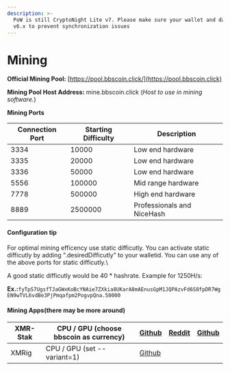 ```yaml
---
description: >-
  PoW is still CryptoNight Lite v7. Please make sure your wallet and daemon are
  v6.x to prevent synchronization issues
---
```


# Mining

**Official Mining Pool:** [https://pool.bbscoin.click/](https://pool.bbscoin.click)

**Mining Pool Host Address:** mine.bbscoin.click (_Host to use in mining software._)

**Mining Ports**

| Connection Port | Starting Difficulty | Description                |
| --------------- | ------------------- | -------------------------- |
| 3334            | 10000               | Low end hardware           |
| 3335            | 20000               | Low end hardware           |
| 3336            | 50000               | Low end hardware           |
| 5556            | 100000              | Mid range hardware         |
| 7778            | 500000              | High end hardware          |
| 8889            | 2500000             | Professionals and NiceHash |

#### Configuration tip

For optimal mining efficency use static difficutly. You can activate static difficutly by adding ".desiredDifficutly" to your walletid. You can use any of the above ports for static difficutly.\


A good static difficutly would be 40 \* hashrate. Example for 1250H/s:

**Ex.:**`fyTpS7UgsfTJaGWxKoBcYNAie7ZXkia8UKarA8mAEnusGpM1JQPAzvFd6S8fpDR7WgEN9wTVL6vdBe3PjPmqafpm2PogvpQna.50000`

#### Mining Apps(there may be more around)

| XMR-Stak | CPU / GPU (choose bbscoin as currency) | [Github](https://github.com/fireice-uk/xmr-stak/releases) | [Reddit](https://www.reddit.com/r/Monero/comments/5lsfgt/xmrstakcpu\_high\_performance\_open\_source\_miner/) | [Github](https://github.com/fireice-uk/xmr-stak) |
| -------- | -------------------------------------- | --------------------------------------------------------- | ------------------------------------------------------------------------------------------------------------- | ------------------------------------------------ |
| XMRig    | CPU / GPU (set --variant=1)            | [Github](https://github.com/xmrig/xmrig/releases)         |                                                                                                               |                                                  |
